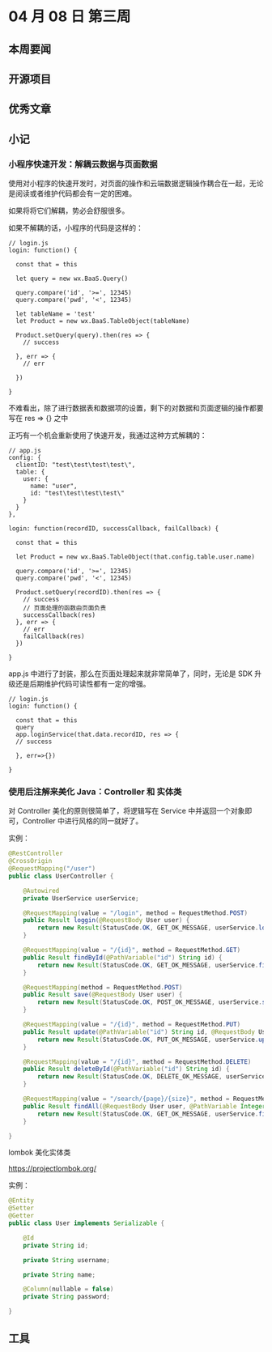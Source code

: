 ﻿# 04 月 08 日 第三周

## 本周要闻

## 开源项目

## 优秀文章

## 小记

### 小程序快速开发：解耦云数据与页面数据  

使用对小程序的快速开发时，对页面的操作和云端数据逻辑操作耦合在一起，无论是阅读或者维护代码都会有一定的困难。

如果将将它们解耦，势必会舒服很多。  

如果不解耦的话，小程序的代码是这样的：

```
// login.js
login: function() {

  const that = this
  
  let query = new wx.BaaS.Query()
  
  query.compare('id', '>=', 12345)
  query.compare('pwd', '<', 12345)
  
  let tableName = 'test'
  let Product = new wx.BaaS.TableObject(tableName)

  Product.setQuery(query).then(res => {
    // success 

  }, err => {
    // err

  })

}
```

不难看出，除了进行数据表和数据项的设置，剩下的对数据和页面逻辑的操作都要写在 res => {} 之中

正巧有一个机会重新使用了快速开发，我通过这种方式解耦的：

```
// app.js
config: {
  clientID: "test\test\test\test\",
  table: {
    user: {
      name: "user",
      id: "test\test\test\test\"
    }
  }
},

login: function(recordID, successCallback, failCallback) {

  const that = this
  
  let Product = new wx.BaaS.TableObject(that.config.table.user.name)
  
  query.compare('id', '>=', 12345)
  query.compare('pwd', '<', 12345)
  
  Product.setQuery(recordID).then(res => {
    // success 
    // 页面处理的函数由页面负责
    successCallback(res)
  }, err => {
    // err
    failCallback(res)
  })

}
```

app.js 中进行了封装，那么在页面处理起来就非常简单了，同时，无论是 SDK 升级还是后期维护代码可读性都有一定的增强。

```
// login.js
login: function() {

  const that = this
  query
  app.loginService(that.data.recordID, res => {
  // success 
  
  }, err=>{})
  
}
```

### 使用后注解来美化 Java：Controller 和 实体类

对 Controller 美化的原则很简单了，将逻辑写在 Service 中并返回一个对象即可，Controller 中进行风格的同一就好了。

实例：

```java
@RestController
@CrossOrigin
@RequestMapping("/user")
public class UserController {

    @Autowired
    private UserService userService;

    @RequestMapping(value = "/login", method = RequestMethod.POST)
    public Result loggin(@RequestBody User user) {
        return new Result(StatusCode.OK, GET_OK_MESSAGE, userService.login(user));
    }

    @RequestMapping(value = "/{id}", method = RequestMethod.GET)
    public Result findById(@PathVariable("id") String id) {
        return new Result(StatusCode.OK, GET_OK_MESSAGE, userService.findById(id));
    }

    @RequestMapping(method = RequestMethod.POST)
    public Result save(@RequestBody User user) {
        return new Result(StatusCode.OK, POST_OK_MESSAGE, userService.save(user));
    }

    @RequestMapping(value = "/{id}", method = RequestMethod.PUT)
    public Result update(@PathVariable("id") String id, @RequestBody User user) {
        return new Result(StatusCode.OK, PUT_OK_MESSAGE, userService.update(user));
    }

    @RequestMapping(value = "/{id}", method = RequestMethod.DELETE)
    public Result deleteById(@PathVariable("id") String id) {
        return new Result(StatusCode.OK, DELETE_OK_MESSAGE, userService.deleteById(id));
    }

    @RequestMapping(value = "/search/{page}/{size}", method = RequestMethod.POST)
    public Result findAll(@RequestBody User user, @PathVariable Integer pageNumber, @PathVariable Integer pageSize) {
        return new Result(StatusCode.OK, GET_OK_MESSAGE, userService.findAll(user, pageNumber, pageSize));
    }

}
```

lombok 美化实体类

https://projectlombok.org/

实例：

```java
@Entity
@Setter
@Getter
public class User implements Serializable {

    @Id
    private String id;

    private String username;

    private String name;

    @Column(nullable = false)
    private String password;

}
```

## 工具

